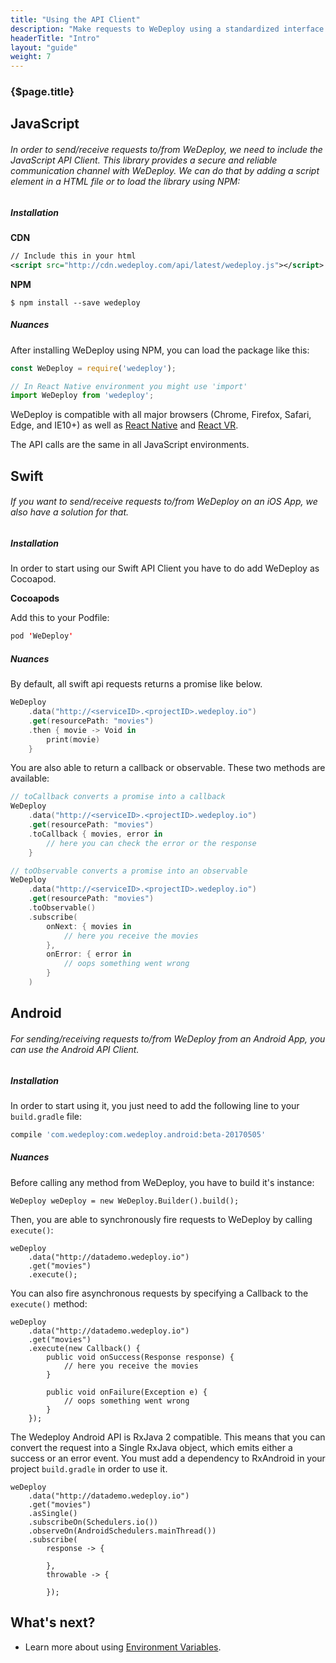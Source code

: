 ```yaml
---
title: "Using the API Client"
description: "Make requests to WeDeploy using a standardized interface."
headerTitle: "Intro"
layout: "guide"
weight: 7
---
```


### {$page.title}

<article id="1">

## JavaScript

###### In order to send/receive requests to/from WeDeploy, we need to include the JavaScript API Client. This library provides a secure and reliable communication channel with WeDeploy. We can do that by adding a script element in a HTML file or to load the library using NPM:

##### Installation

**CDN**

```xml
// Include this in your html
<script src="http://cdn.wedeploy.com/api/latest/wedeploy.js"></script>
```

**NPM**
```shell
$ npm install --save wedeploy
```

##### Nuances

After installing WeDeploy using NPM, you can load the package like this:

```javascript
const WeDeploy = require('wedeploy');

// In React Native environment you might use 'import'
import WeDeploy from 'wedeploy';
```

WeDeploy is compatible with all major browsers (Chrome, Firefox, Safari, Edge, and IE10+) as well as [React Native](https://facebook.github.io/react-native/) and [React VR](https://facebook.github.io/react-vr/).

The API calls are the same in all JavaScript environments.

</article>

<article id="2">

## Swift

###### If you want to send/receive requests to/from WeDeploy on an iOS App, we also have a solution for that.

##### Installation

In order to start using our Swift API Client you have to do add WeDeploy as Cocoapod.

**Cocoapods**

Add this to your Podfile:

```swift
pod 'WeDeploy'
```

##### Nuances

By default, all swift api requests returns a promise like below.

```swift
WeDeploy
	.data("http://<serviceID>.<projectID>.wedeploy.io")
	.get(resourcePath: "movies")
	.then { movie -> Void in
		print(movie)
	}
```

You are also able to return a callback or observable. These two methods are available:

```swift
// toCallback converts a promise into a callback
WeDeploy
	.data("http://<serviceID>.<projectID>.wedeploy.io")
	.get(resourcePath: "movies")
	.toCallback { movies, error in
		// here you can check the error or the response
	}

// toObservable converts a promise into an observable
WeDeploy
	.data("http://<serviceID>.<projectID>.wedeploy.io")
	.get(resourcePath: "movies")
	.toObservable()
	.subscribe(
		onNext: { movies in
			// here you receive the movies
		},
		onError: { error in
			// oops something went wrong
		}
	)
```

</article>

<article id="3">

## Android

###### For sending/receiving requests to/from WeDeploy from an Android App, you can use the Android API Client.

##### Installation

In order to start using it, you just need to add the following line to your `build.gradle` file:

```groovy
compile 'com.wedeploy:com.wedeploy.android:beta-20170505'
```

##### Nuances

Before calling any method from WeDeploy, you have to build it's instance:

```text/x-java
WeDeploy weDeploy = new WeDeploy.Builder().build();
```

Then, you are able to synchronously fire requests to WeDeploy by calling `execute()`:

```text/x-java
weDeploy
	.data("http://datademo.wedeploy.io")
	.get("movies")
	.execute();
```

You can also fire asynchronous requests by specifying a Callback to the `execute()` method:

```text/x-java
weDeploy
	.data("http://datademo.wedeploy.io")
	.get("movies")
	.execute(new Callback() {
		public void onSuccess(Response response) {
			// here you receive the movies
		}

		public void onFailure(Exception e) {
			// oops something went wrong
		}
	});
```

The Wedeploy Android API is RxJava 2 compatible. This means that you can convert the request into a Single RxJava object, which emits either a success or an error event. You must add a dependency to RxAndroid in your project `build.gradle` in order to use it.

```text/x-java
weDeploy
	.data("http://datademo.wedeploy.io")
	.get("movies")
	.asSingle()
	.subscribeOn(Schedulers.io())
	.observeOn(AndroidSchedulers.mainThread())
	.subscribe(
		response -> {

		},
		throwable -> {

		});
```

</article>

## What's next?

* Learn more about using [Environment Variables](/docs/intro/environment-variables.html).
